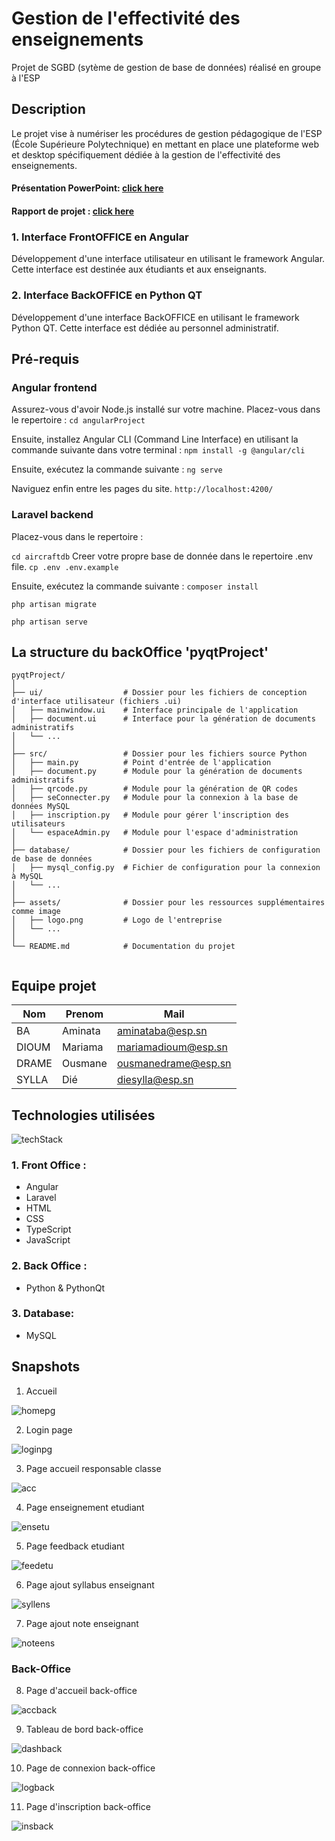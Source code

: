 # Gestion de l'effectivité des enseignements

Projet de SGBD (sytème de gestion de base de données) réalisé en groupe à l'ESP
## Description

Le projet vise à numériser les procédures de gestion pédagogique de l'ESP (École Supérieure Polytechnique) en mettant en place une plateforme web et desktop spécifiquement dédiée à la gestion de l'effectivité des enseignements.

  #### Présentation PowerPoint: [click here](https://docs.google.com/presentation/d/1wpXHRbTdrj8j-Nax4serAhtAG2Ml-qTSQWAy5bLAW0I/edit?usp=sharing)  <br>

  #### Rapport de projet : [click here](https://docs.google.com/document/d/1Jihqa3khZIEIaghmiaQ51xmGEDJH79BnCffpxaUO3u0/edit?usp=sharing)


### 1. Interface FrontOFFICE en Angular
Développement d'une interface utilisateur en utilisant le framework Angular. Cette interface est destinée aux étudiants et aux enseignants.

### 2. Interface BackOFFICE en Python QT 
Développement d'une interface BackOFFICE en utilisant le framework Python QT. Cette interface est dédiée au personnel administratif.

## Pré-requis

### Angular frontend

Assurez-vous d'avoir Node.js installé sur votre machine. Placez-vous dans le repertoire :
`cd angularProject`

Ensuite, installez Angular CLI (Command Line Interface) en utilisant la commande suivante dans votre terminal :
`npm install -g @angular/cli`

Ensuite, exécutez la commande suivante :
`ng serve`

Naviguez enfin entre les pages du site.
`http://localhost:4200/`

### Laravel backend

Placez-vous dans le repertoire :

`cd aircraftdb`
Creer votre propre base de donnée dans le repertoire .env file.
`cp .env .env.example`

Ensuite, exécutez la commande suivante :
`composer install`

`php artisan migrate`

`php artisan serve`

## La structure du backOffice 'pyqtProject'

```
pyqtProject/
│
├── ui/                  # Dossier pour les fichiers de conception d'interface utilisateur (fichiers .ui)
│   ├── mainwindow.ui    # Interface principale de l'application
│   ├── document.ui      # Interface pour la génération de documents administratifs
│   └── ...
│
├── src/                 # Dossier pour les fichiers source Python
│   ├── main.py          # Point d'entrée de l'application
│   ├── document.py      # Module pour la génération de documents administratifs
│   ├── qrcode.py        # Module pour la génération de QR codes
│   ├── seConnecter.py   # Module pour la connexion à la base de données MySQL
│   ├── inscription.py   # Module pour gérer l'inscription des utilisateurs
│   └── espaceAdmin.py   # Module pour l'espace d'administration
│
├── database/            # Dossier pour les fichiers de configuration de base de données
│   ├── mysql_config.py  # Fichier de configuration pour la connexion à MySQL
│   └── ...
│
├── assets/              # Dossier pour les ressources supplémentaires comme image
│   ├── logo.png         # Logo de l'entreprise
│   └── ...
│
└── README.md            # Documentation du projet


```


## Equipe projet

|Nom       |Prenom         | Mail                                                |
-----------|---------------|-----------------------------------------------------|
|BA        |Aminata        |[aminataba@esp.sn](mailto:aminataba@esp.sn)          |
|DIOUM     |Mariama        |[mariamadioum@esp.sn](mailto:mariamadioum@esp.sn)    |
|DRAME     |Ousmane        |[ousmanedrame@esp.sn](mailto:ousmanedrame@esp.sn)    |
|SYLLA     | Dié           |[diesylla@esp.sn](mailto:diesylla@esp.sn)            |


## Technologies utilisées

![techStack](https://github.com/Ousmane-java/projetSGBD/blob/main/snapshots/technologies.png)

### 1. Front Office :
  - Angular
  - Laravel
  - HTML
  - CSS
  - TypeScript
  - JavaScript
  
### 2. Back Office :
  - Python & PythonQt
  
### 3. Database:
  - MySQL

## Snapshots

1. Accueil

![homepg](https://github.com/Ousmane-java/projetSGBD/blob/main/snapshots/accueil.png)

2. Login page

![loginpg](https://github.com/Ousmane-java/projetSGBD/blob/main/snapshots/page-connexion.png)

3. Page accueil responsable classe

![acc](https://github.com/Ousmane-java/projetSGBD/blob/main/snapshots/page-cahier-texte.png)

4. Page enseignement etudiant

![ensetu](https://github.com/Ousmane-java/projetSGBD/blob/main/snapshots/syllabus-dispo-etu.png)

5. Page feedback etudiant

![feedetu](https://github.com/Ousmane-java/projetSGBD/blob/main/snapshots/avis-etudiant.png)

6. Page ajout syllabus enseignant

![syllens](https://github.com/Ousmane-java/projetSGBD/blob/main/snapshots/ajout-syllabus.png)

7. Page ajout note enseignant

![noteens](https://github.com/Ousmane-java/projetSGBD/blob/main/snapshots/notes-etudiants.png)

### Back-Office

8. Page d'accueil back-office

![accback](https://github.com/Ousmane-java/projetSGBD/blob/main/snapshots/accueilback.png)

9. Tableau de bord back-office

![dashback](https://github.com/Ousmane-java/projetSGBD/blob/main/snapshots/dashboardback.png)

10. Page de connexion back-office

![logback](https://github.com/Ousmane-java/projetSGBD/blob/main/snapshots/snapshots/IMG_0062.PNG)

11. Page d'inscription back-office

![insback](https://github.com/Ousmane-java/projetSGBD/blob/main/snapshots/snapshots/IMG_0062.PNG)


